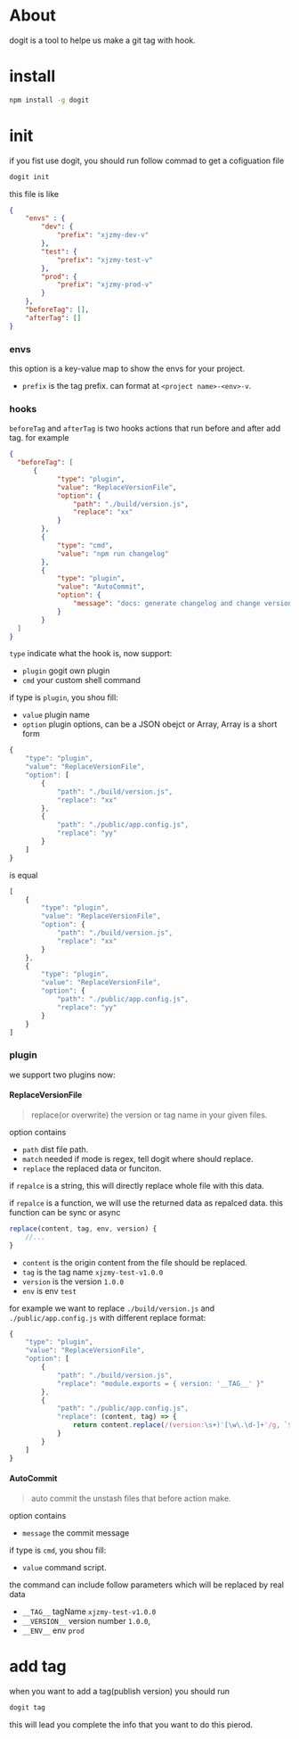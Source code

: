 # About

dogit is a tool to helpe us make a git tag with hook.

# install

```bash
npm install -g dogit
```

# init

if you fist use dogit, you should run follow commad to get a cofiguation file

```bash
dogit init
```
this file is like 

```json
{
    "envs" : {
        "dev": {
            "prefix": "xjzmy-dev-v"
        },
        "test": {
            "prefix": "xjzmy-test-v"
        },
        "prod": {
            "prefix": "xjzmy-prod-v"
        }
    },
    "beforeTag": [],
    "afterTag": []
}
```
### envs

this option is a key-value map to show the envs for your project.

- `prefix` is the tag prefix. can format at `<project name>-<env>-v`.

### hooks

`beforeTag` and `afterTag` is two hooks actions that run before and after add tag. for example

```json
{
  "beforeTag": [
      {
            "type": "plugin",
            "value": "ReplaceVersionFile",
            "option": {
                "path": "./build/version.js",
                "replace": "xx"
            }
        },
        {
            "type": "cmd",
            "value": "npm run changelog"
        },
        {
            "type": "plugin",
            "value": "AutoCommit",
            "option": {
                "message": "docs: generate changelog and change version file"
            }
        }
  ]
}
```

`type` indicate what the hook is, now support:

- `plugin` gogit own plugin
- `cmd` your custom shell command

if type is `plugin`, you shou fill:

- `value` plugin name
- `option` plugin options, can be a JSON obejct or Array, Array is a short form

```js
{
    "type": "plugin",
    "value": "ReplaceVersionFile",
    "option": [
        {
            "path": "./build/version.js",
            "replace": "xx"
        },
        {
            "path": "./public/app.config.js",
            "replace": "yy"
        }
    ]
}
```
is equal 

```js
[
    {
        "type": "plugin",
        "value": "ReplaceVersionFile",
        "option": {
            "path": "./build/version.js",
            "replace": "xx"
        }
    },
    {
        "type": "plugin",
        "value": "ReplaceVersionFile",
        "option": {
            "path": "./public/app.config.js",
            "replace": "yy"
        }
    }
]
```
### plugin

we support two plugins now:

#### ReplaceVersionFile

> replace(or overwrite) the version or tag name in your given files.

option contains

- `path` dist file path.
- `match` needed if mode is regex, tell dogit where should replace.
- `replace` the replaced data or funciton.

if `repalce` is a string, this will directly replace whole file with this data.

if `repalce` is a function, we will use the returned data as repalced data. this function can be sync or async

```js
replace(content, tag, env, version) {
    //...
}
```
- `content` is the origin content from the file should be replaced.
- `tag` is the tag name `xjzmy-test-v1.0.0`
- `version` is the version `1.0.0`
- `env` is env `test`

for example we want to replace `./build/version.js` and `./public/app.config.js` with different replace format:


```js
{
    "type": "plugin",
    "value": "ReplaceVersionFile",
    "option": [
        {
            "path": "./build/version.js",
            "replace": "module.exports = { version: '__TAG__' }"
        },
        {
            "path": "./public/app.config.js",
            "replace": (content, tag) => {
                return content.replace(/(version:\s+)'[\w\.\d-]+'/g, `$1'${tag}'`);
            }
        }
    ]
}
```


#### AutoCommit

> auto commit the unstash files that before action make.

option contains

- `message` the commit message


if type is `cmd`, you shou fill:

- `value` command script.

the command can include follow parameters which will be replaced by real data

- `__TAG__`  tagName `xjzmy-test-v1.0.0`
- `__VERSION__`  version number `1.0.0`,
- `__ENV__`  env `prod`

# add tag

when you want to add a tag(publish version) you should run

```bash
dogit tag
```
this will lead you complete the info that you want to do this pierod.
